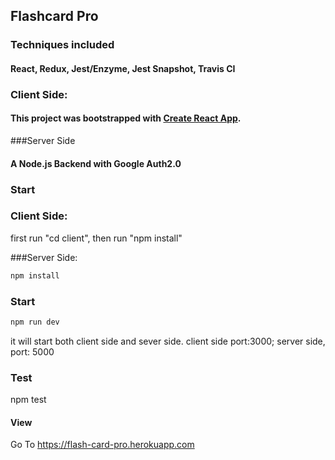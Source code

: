 
## Flashcard Pro

### Techniques included
#### React, Redux, Jest/Enzyme, Jest Snapshot, Travis CI

### Client Side: 
#### This project was bootstrapped with [Create React App](https://github.com/facebookincubator/create-react-app).
###Server Side
#### A Node.js Backend with Google Auth2.0

### Start
### Client Side: 
first run "cd client", then run "npm install"

###Server Side:
```javascript
npm install 
```
### Start
```javascript
npm run dev
```
it will start both client side and sever side. client side port:3000;
server side, port: 5000

### Test
npm test

#### View
 Go To https://flash-card-pro.herokuapp.com